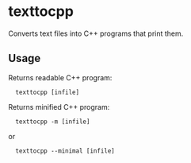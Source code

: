 # texttocpp
Converts text files into C++ programs that print them.

Usage
-----

Returns readable C++ program:

```
  texttocpp [infile]
```

Returns minified C++ program:

```
  texttocpp -m [infile]
```

or

```
  texttocpp --minimal [infile]
```
